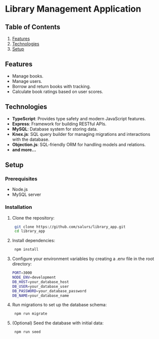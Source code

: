# Library Management Application

## Table of Contents

1. [Features](#features)
2. [Technologies](#technologies)
3. [Setup](#setup)


## Features

- Manage books.
- Manage users.
- Borrow and return books with tracking.
- Calculate book ratings based on user scores.

## Technologies

- **TypeScript**: Provides type safety and modern JavaScript features.
- **Express**: Framework for building RESTful APIs.
- **MySQL**: Database system for storing data.
- **Knex.js**: SQL query builder for managing migrations and interactions with the database.
- **Objection.js**: SQL-friendly ORM for handling models and relations.
- **and more...**

## Setup

### Prerequisites

- Node.js
- MySQL server

### Installation

1. Clone the repository:

   ```bash
    git clone https://github.com/salurs/library_app.git
    cd library_app
2. Install dependencies:

   ```bash
    npm install
3. Configure your environment variables by creating a .env file in the root directory:

   ```bash
   PORT=3000
   NODE_ENV=development
   DB_HOST=your_database_host
   DB_USER=your_database_user
   DB_PASSWORD=your_database_password
   DB_NAME=your_database_name

3. Run migrations to set up the database schema:

   ```bash
    npm run migrate

3. (Optional) Seed the database with initial data:

   ```bash
    npm run seed

